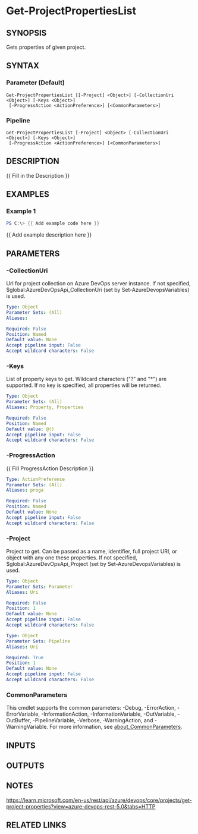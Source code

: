 ﻿---
external help file: AzureDevOpsApi-help.xml
Module Name: AzureDevOpsApi
online version:
schema: 2.0.0
---

# Get-ProjectPropertiesList

## SYNOPSIS
Gets properties of given project.

## SYNTAX

### Parameter (Default)
```
Get-ProjectPropertiesList [[-Project] <Object>] [-CollectionUri <Object>] [-Keys <Object>]
 [-ProgressAction <ActionPreference>] [<CommonParameters>]
```

### Pipeline
```
Get-ProjectPropertiesList [-Project] <Object> [-CollectionUri <Object>] [-Keys <Object>]
 [-ProgressAction <ActionPreference>] [<CommonParameters>]
```

## DESCRIPTION
{{ Fill in the Description }}

## EXAMPLES

### Example 1
```powershell
PS C:\> {{ Add example code here }}
```

{{ Add example description here }}

## PARAMETERS

### -CollectionUri
Url for project collection on Azure DevOps server instance.
If not specified, $global:AzureDevOpsApi_CollectionUri (set by Set-AzureDevopsVariables) is used.

```yaml
Type: Object
Parameter Sets: (All)
Aliases:

Required: False
Position: Named
Default value: None
Accept pipeline input: False
Accept wildcard characters: False
```

### -Keys
List of property keys to get.
Wildcard characters ("?" and "*") are supported.
If no key is specified, all properties will be returned.

```yaml
Type: Object
Parameter Sets: (All)
Aliases: Property, Properties

Required: False
Position: Named
Default value: @()
Accept pipeline input: False
Accept wildcard characters: False
```

### -ProgressAction
{{ Fill ProgressAction Description }}

```yaml
Type: ActionPreference
Parameter Sets: (All)
Aliases: proga

Required: False
Position: Named
Default value: None
Accept pipeline input: False
Accept wildcard characters: False
```

### -Project
Project to get.
Can be passed as a name, identifier, full project URI, or object with any one
these properties.
If not specified, $global:AzureDevOpsApi_Project (set by Set-AzureDevopsVariables) is used.

```yaml
Type: Object
Parameter Sets: Parameter
Aliases: Uri

Required: False
Position: 1
Default value: None
Accept pipeline input: False
Accept wildcard characters: False
```

```yaml
Type: Object
Parameter Sets: Pipeline
Aliases: Uri

Required: True
Position: 1
Default value: None
Accept pipeline input: False
Accept wildcard characters: False
```

### CommonParameters
This cmdlet supports the common parameters: -Debug, -ErrorAction, -ErrorVariable, -InformationAction, -InformationVariable, -OutVariable, -OutBuffer, -PipelineVariable, -Verbose, -WarningAction, and -WarningVariable. For more information, see [about_CommonParameters](http://go.microsoft.com/fwlink/?LinkID=113216).

## INPUTS

## OUTPUTS

## NOTES
https://learn.microsoft.com/en-us/rest/api/azure/devops/core/projects/get-project-properties?view=azure-devops-rest-5.0&tabs=HTTP

## RELATED LINKS
